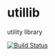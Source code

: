 # utillib
utility library

[![Build Status](https://travis-ci.org/SoyaDokio/utillib-java.svg?branch=master)](https://travis-ci.org/SoyaDokio/utillib-java)

